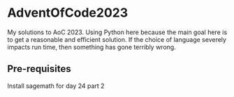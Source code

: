 # AdventOfCode2023

My solutions to AoC 2023. Using Python here because the main goal here is to get a reasonable and efficient solution. If the choice of language severely impacts run time, then something has gone terribly wrong.

## Pre-requisites

Install sagemath for day 24 part 2